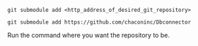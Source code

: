 ```
git submodule add <http_address_of_desired_git_repository>

git submodule add https://github.com/chaconinc/Dbconnector
```
Run the command where you want the repository to be.